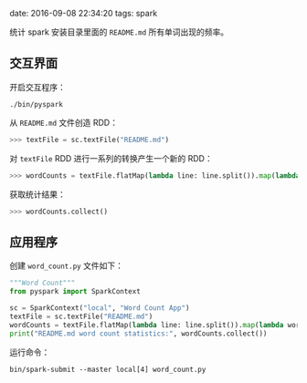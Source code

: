 date: 2016-09-08 22:34:20
tags: spark


统计 spark 安装目录里面的 `README.md` 所有单词出现的频率。


## 交互界面

开启交互程序：

```
./bin/pyspark
```

从 `README.md` 文件创造 RDD：

```python
>>> textFile = sc.textFile("README.md")
```

对 `textFile` RDD 进行一系列的转换产生一个新的 RDD：

```python
>>> wordCounts = textFile.flatMap(lambda line: line.split()).map(lambda word: (word, 1)).reduceByKey(lambda a, b: a+b)
```

获取统计结果：

```python
>>> wordCounts.collect()
```


## 应用程序

创建 `word_count.py` 文件如下：

```python
"""Word Count"""
from pyspark import SparkContext

sc = SparkContext("local", "Word Count App")
textFile = sc.textFile("README.md")
wordCounts = textFile.flatMap(lambda line: line.split()).map(lambda word: (word, 1)).reduceByKey(lambda a, b: a+b)
print("README.md word count statistics:", wordCounts.collect())
```

运行命令：

```
bin/spark-submit --master local[4] word_count.py
```
